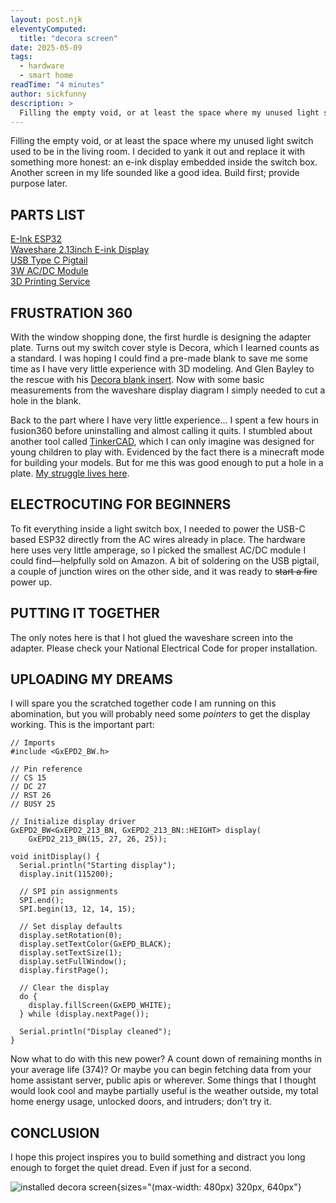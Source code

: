 ```yaml
---
layout: post.njk
eleventyComputed:
  title: "decora screen"
date: 2025-05-09
tags:
  - hardware
  - smart home
readTime: "4 minutes"
author: sickfunny
description: >
  Filling the empty void, or at least the space where my unused light switch used to be in the living room. I decided to yank it out and replace it with something more honest: an e-ink display embedded inside the switch box. Another screen in my life sounded like a good idea. Build first; provide purpose later.
---
```


Filling the empty void, or at least the space where my unused light switch used to be in the living room. I decided to yank it out and replace it with something more honest: an e-ink display embedded inside the switch box. Another screen in my life sounded like a good idea. Build first; provide purpose later.

## PARTS LIST
[E-Ink ESP32](https://www.amazon.com/dp/B07RM1BBVF)  
[Waveshare 2.13inch E-ink Display](https://www.amazon.com/dp/B071VNB96D)  
[USB Type C Pigtail](https://www.amazon.com/dp/B0DCGN8ZG3)  
[3W AC/DC Module](https://www.amazon.com/dp/B09Z253MQ2)  
[3D Printing Service](https://craftcloud3d.com/)

## FRUSTRATION 360
With the window shopping done, the first hurdle is designing the adapter plate. Turns out my switch cover style is Decora, which I learned counts as a standard. I was hoping I could find a pre-made blank to save me some time as I have very little experience with 3D modeling. And Glen Bayley to the rescue with his [Decora blank insert](https://www.printables.com/model/1198667-decora-blank-insert-fusion-360-file). Now with some basic measurements from the waveshare display diagram I simply needed to cut a hole in the blank.

Back to the part where I have very little experience... I spent a few hours in fusion360 before uninstalling and almost calling it quits. I stumbled about another tool called [TinkerCAD](https://www.tinkercad.com/), which I can only imagine was designed for young children to play with. Evidenced by the fact there is a minecraft mode for building your models. But for me this was good enough to put a hole in a plate. [My struggle lives here](/public/decora-adapter.stl).

## ELECTROCUTING FOR BEGINNERS
To fit everything inside a light switch box, I needed to power the USB-C based ESP32 directly from the AC wires already in place. The hardware here uses very little amperage, so I picked the smallest AC/DC module I could find—helpfully sold on Amazon. A bit of soldering on the USB pigtail, a couple of junction wires on the other side, and it was ready to ~~start a fire~~ power up.

## PUTTING IT TOGETHER
The only notes here is that I hot glued the waveshare screen into the adapter. Please check your National Electrical Code for proper installation.

## UPLOADING MY DREAMS
I will spare you the scratched together code I am running on this abomination, but you will probably need some _pointers_ to get the display working. This is the important part:

```
// Imports
#include <GxEPD2_BW.h>

// Pin reference
// CS 15
// DC 27
// RST 26
// BUSY 25

// Initialize display driver
GxEPD2_BW<GxEPD2_213_BN, GxEPD2_213_BN::HEIGHT> display(
    GxEPD2_213_BN(15, 27, 26, 25));

void initDisplay() {
  Serial.println("Starting display");
  display.init(115200);
  
  // SPI pin assignments
  SPI.end();
  SPI.begin(13, 12, 14, 15);
  
  // Set display defaults
  display.setRotation(0);
  display.setTextColor(GxEPD_BLACK);
  display.setTextSize(1);
  display.setFullWindow();
  display.firstPage();
  
  // Clear the display
  do {
    display.fillScreen(GxEPD_WHITE);
  } while (display.nextPage());
  
  Serial.println("Display cleaned");
}
```

Now what to do with this new power? A count down of remaining months in your average life (374)? Or maybe you can begin fetching data from your home assistant server, public apis or wherever. Some things that I thought would look cool and maybe partially useful is the weather outside, my total home energy usage, unlocked doors, and intruders; don't try it.

## CONCLUSION
I hope this project inspires you to build something and distract you long enough to forget the quiet dread. Even if just for a second. 

![installed decora screen](/img/decora-screen.jpg){sizes="(max-width: 480px) 320px, 640px"}